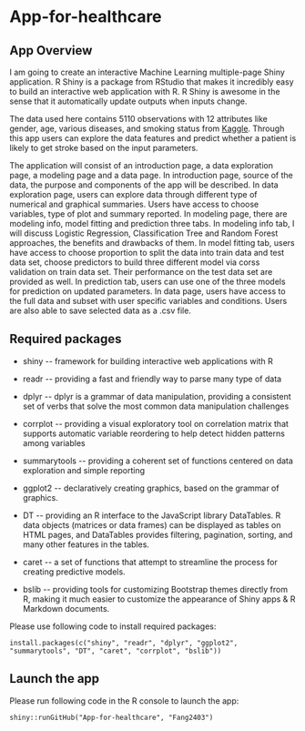 # App-for-healthcare

## App Overview

I am going to create an interactive Machine Learning multiple-page Shiny application. R Shiny is a package from RStudio that makes it incredibly easy to build an interactive web application with R. R Shiny is awesome in the sense that it automatically update outputs when inputs change.

The data used here contains 5110 observations with 12 attributes like gender, age, various diseases, and smoking status from [Kaggle](https://www.kaggle.com/datasets/fedesoriano/stroke-prediction-dataset). Through this app users can explore the data features and predict whether a patient is likely to get stroke based on the input parameters.

The application will consist of an introduction page, a data exploration page, a modeling page and a data page. In introduction page, source of the data, the purpose and components of the app will be described. In data exploration page, users can explore data through different type of numerical and graphical summaries. Users have access to choose variables, type of plot and summary reported. In modeling page, there are modeling info, model fitting and prediction three tabs. In modeling info tab, I will discuss Logistic Regression, Classification Tree and Random Forest approaches, the benefits and drawbacks of them. In model fitting tab, users have access to choose proportion to split the data into train data and test data set, choose predictors to build three different model via corss validation on train data set. Their performance on the test data set are provided as well. In prediction tab, users can use one of the three models for prediction on updated parameters. In data page, users have access to the full data and subset with user specific variables and conditions. Users are also able to save selected data as a .csv file. 

## Required packages

* shiny -- framework for building interactive web applications with R

* readr -- providing a fast and friendly way to parse many type of data

* dplyr -- dplyr is a grammar of data manipulation, providing a consistent set of verbs that solve the most common data manipulation challenges

* corrplot -- providing a visual exploratory tool on correlation matrix that supports automatic variable reordering to help detect hidden patterns among variables

* summarytools -- providing a coherent set of functions centered on data exploration and simple reporting

* ggplot2 -- declaratively creating graphics, based on the grammar of graphics.

* DT -- providing an R interface to the JavaScript library DataTables. R data objects (matrices or data frames) can be displayed as tables on HTML pages, and DataTables provides filtering, pagination, sorting, and many other features in the tables.

* caret -- a set of functions that attempt to streamline the process for creating predictive models.

* bslib -- providing tools for customizing Bootstrap themes directly from R, making it much easier to customize the appearance of Shiny apps & R Markdown documents.

Please use following code to install required packages:

`install.packages(c("shiny", "readr", "dplyr", "ggplot2", "summarytools", "DT", "caret", "corrplot", "bslib"))`

## Launch the app

Please run following code in the R console to launch the app:

`shiny::runGitHub("App-for-healthcare", "Fang2403")`
